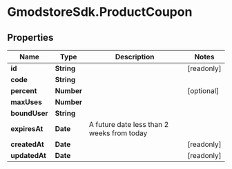 # GmodstoreSdk.ProductCoupon

## Properties

Name | Type | Description | Notes
------------ | ------------- | ------------- | -------------
**id** | **String** |  | [readonly] 
**code** | **String** |  | 
**percent** | **Number** |  | [optional] 
**maxUses** | **Number** |  | 
**boundUser** | **String** |  | 
**expiresAt** | **Date** | A future date less than 2 weeks from today | 
**createdAt** | **Date** |  | [readonly] 
**updatedAt** | **Date** |  | [readonly] 


